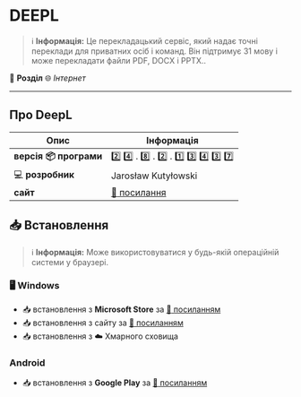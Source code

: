 # DEEPL


> :information_source: **Інформація:** Це перекладацький сервіс, який надає точні переклади для приватних осіб і команд. Він підтримує 31 мову і може перекладати файли PDF, DOCX і PPTX..

:open_file_folder: **Розділ** :globe_with_meridians: *Інтернет*

---

## Про DeepL

| Опис | Інформація |
| ---- | ---------- |
| **версія :package: програми** | :two: :four: . :eight: . :two: . :one: :three: :four: :three: :seven: |
| :computer: **розробник** | Jarosław Kutyłowski |
| **сайт** | [:link: посилання](https://www.deepl.com/translator) |

## :inbox_tray: Встановлення

> :information_source: **Інформація:** Може використовуватися у будь-якій операційній системи у браузері.

### :desktop_computer: Windows

- :inbox_tray: встановлення з **Microsoft Store** за [:link: посиланням](https://apps.microsoft.com/detail/deepl-translate/XPDNX7G06BLH2G?hl=uk-ua&gl=UA)
- :inbox_tray: встановлення з сайту за [:link: посиланням](https://www.deepl.com/en/translator)
- :inbox_tray: встановлення з :cloud: Хмарного сховища

### Android

- :inbox_tray: встановлення з **Google Play** за [:link: посиланням](https://play.google.com/store/search?q=deepl&c=apps&hl=en_US)
